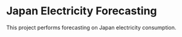 # Japan Electricity Forecasting
This project performs forecasting on Japan electricity consumption.
